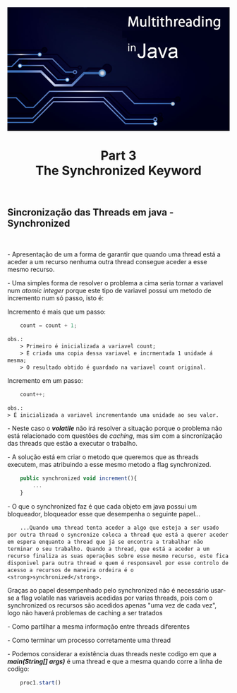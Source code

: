 <img src="../READMEs_sorces/Multithreading-Java.png" alt="Sistemas Distribuidos - Rafael Alves" align="center"/>

<h1 align="center">Part 3<br>The Synchronized Keyword</h1>
<br>
<h2>Sincronização das Threads em java - Synchronized</h2><br>


<p> - Apresentação de um a forma de garantir que quando uma thread está a aceder a um recurso nenhuma outra thread consegue aceder a esse mesmo recurso.</p>

<p> - Uma simples forma de resolver o problema a cima seria tornar a variavel num <em>atomic integer</em> porque este tipo de variavel possui um metodo de incremento num só passo, isto é:<br>

Incremento é mais que um passo:
```javascript
	count = count + 1;
```
	obs.: 
        > Primeiro é inicializada a variavel count;
	    > É criada uma copia dessa variavel e incrmentada 1 unidade á mesma;
	    > O resultado obtido é guardado na variavel count original.


Incremento em um passo:
```javascript
	count++;
```
	obs.: 
    > É inicializada a variavel incrementando uma unidade ao seu valor.




<p>- Neste caso o <strong><em>volatile</em></strong> não irá resolver a situação porque o problema não está relacionado com questões de <em>caching</em>, mas sim com a sincronização das threads que estão a executar o trabalho.</p>

<p>- A solução está em criar o metodo que queremos que as threads executem, mas atribuindo a esse mesmo metodo a flag synchronized.</p>

```javascript
    public synchronized void increment(){
        ...
    }
```

<p>- O que o synchronized faz é que cada objeto em java possui um bloqueador, bloqueador esse que desempenha o seguinte papel...<br>

        ...Quando uma thread tenta aceder a algo que esteja a ser usado por outra thread o syncronize coloca a thread que está a querer aceder em espera enquanto a thread que já se encontra a trabalhar não terminar o seu trabalho. Quando a thread, que está a aceder a um recurso finaliza as suas operações sobre esse mesmo recurso, este fica disponivel para outra thread e quem é responsavel por esse controlo de acesso a recursos de maneira ordeira é o <strong>synchronized</strong>.

<p>Graças ao papel desempenhado pelo synchronized não é necessário usar-se a flag volatile nas variaveis acedidas por varias threads, pois com o synchronized os recursos são acedidos apenas "uma vez de cada vez", logo não haverá problemas de caching a ser tratados</p>


















<p>- Como partilhar a mesma informação entre threads diferentes<br></p>
<p>- Como terminar um processo corretamente uma thread<br></p>
<p>- Podemos considerar a existência duas threads neste codigo em que a <strong><em>main(String[] args)</em></strong> é uma thread e que a mesma quando corre a linha de codigo: <br></p>

```javascript
    proc1.start()
```
<br>